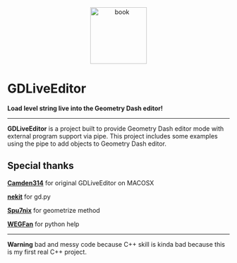 <div align="center">
    <img src="https://github.com/adafcaefc/GDLiveEditor/blob/master/assets/logo.png?raw=true" height="128" width="128" alt="book">
</div>

# GDLiveEditor

**Load level string live into the Geometry Dash editor!**

----

**GDLiveEditor** is a project built to provide Geometry Dash editor mode with external program support via pipe. This project includes some examples using the pipe to add objects to Geometry Dash editor.

## Special thanks

**[Camden314](https://github.com/camden314/)** for original GDLiveEditor on MACOSX

**[nekit](https://github.com/NeKitDS/)** for gd.py

**[Spu7nix](https://github.com/Spu7Nix/)** for geometrize method

**[WEGFan](https://github.com/WEGFan)** for python help

----

**Warning** bad and messy code because C++ skill is kinda bad because this is my first real C++ project.
